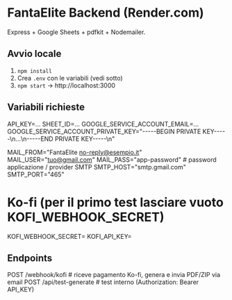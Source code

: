 # FantaElite Backend (Render.com)
Express + Google Sheets + pdfkit + Nodemailer.

## Avvio locale
1) `npm install`
2) Crea `.env` con le variabili (vedi sotto)
3) `npm start` → http://localhost:3000

## Variabili richieste
API_KEY=...
SHEET_ID=...
GOOGLE_SERVICE_ACCOUNT_EMAIL=...
GOOGLE_SERVICE_ACCOUNT_PRIVATE_KEY="-----BEGIN PRIVATE KEY-----\n...\n-----END PRIVATE KEY-----\n"

MAIL_FROM="FantaElite <no-reply@esempio.it>"
MAIL_USER="tuo@gmail.com"
MAIL_PASS="app-password"   # password applicazione / provider SMTP
SMTP_HOST="smtp.gmail.com"
SMTP_PORT="465"

# Ko-fi (per il primo test lasciare vuoto KOFI_WEBHOOK_SECRET)
KOFI_WEBHOOK_SECRET=
KOFI_API_KEY=

## Endpoints
POST /webhook/kofi         # riceve pagamento Ko-fi, genera e invia PDF/ZIP via email
POST /api/test-generate    # test interno (Authorization: Bearer API_KEY)
